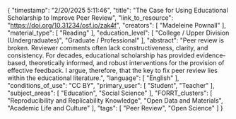 {
    "timestamp": "2/20/2025 5:11:46",
    "title": "The Case for Using Educational Scholarship to Improve Peer Review",
    "link_to_resource": "https://doi.org/10.31234/osf.io/zak4f",
    "creators": [
        "Madeleine Pownall"
    ],
    "material_type": [
        "Reading"
    ],
    "education_level": [
        "College / Upper Division (Undergraduates)",
        "Graduate / Professional"
    ],
    "abstract": "Peer review is broken. Reviewer comments often lack constructiveness, clarity, and consistency. For decades, educational scholarship has provided evidence-based, theoretically informed, and robust interventions for the provision of effective feedback. I argue, therefore, that the key to fix peer review lies within the educational literature.",
    "language": [
        "English"
    ],
    "conditions_of_use": "CC BY",
    "primary_user": [
        "Student",
        "Teacher"
    ],
    "subject_areas": [
        "Education",
        "Social Science"
    ],
    "FORRT_clusters": [
        "Reproducibility and Replicability Knowledge",
        "Open Data and Materials",
        "Academic Life and Culture"
    ],
    "tags": [
        "Peer Review",
        "Open Science"
    ]
}